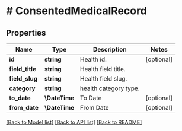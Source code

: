 # # ConsentedMedicalRecord

## Properties

Name | Type | Description | Notes
------------ | ------------- | ------------- | -------------
**id** | **string** | Health id. | [optional]
**field_title** | **string** | Health field title. |
**field_slug** | **string** | Health field slug. |
**category** | **string** | health category type. |
**to_date** | **\DateTime** | To Date | [optional]
**from_date** | **\DateTime** | From Date | [optional]

[[Back to Model list]](../../README.md#models) [[Back to API list]](../../README.md#endpoints) [[Back to README]](../../README.md)
